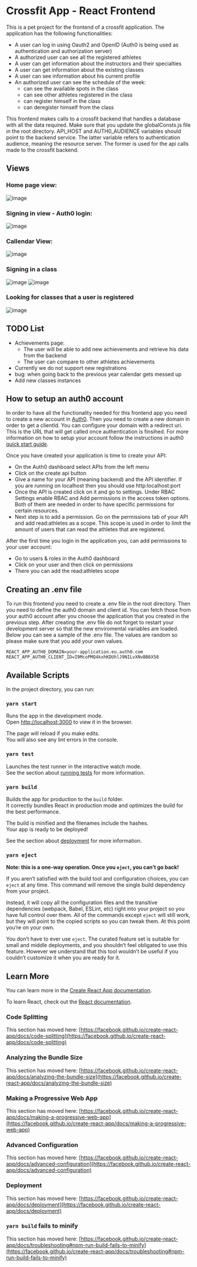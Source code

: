 # Crossfit App - React Frontend

This is a pet project for the frontend of a crossfit application.
The application has the following functionalities:

- A user can log in using Oauth2 and OpenID (Auth0 is being used as authentication and authorization server)
- A authorized user can see all the registered athletes
- A user can get information about the instructors and their specialties
- A user can get information about the existing classes
- A user can see information about his current profile
- An authorized user can see the schedule of the week:
  - can see the available spots in the class
  - can see other athletes registered in the class
  - can register himself in the class
  - can deregister himself from the class

This frontend makes calls to a crossfit backend that handles a database with all the data required. Make sure that you update the globalConsts.js file in the root directory. API_HOST and AUTH0_AUDIENCE variables should point to the backend service. The latter variable refers to authentication audience, meaning the resource server. The former is used for the api calls made to the crossfit backend.

## Views

### Home page view:

![image](https://user-images.githubusercontent.com/34338768/103912088-26a68400-5107-11eb-8e91-45d70fbcd89e.png)

### Signing in view - Auth0 login:

![image](https://user-images.githubusercontent.com/34338768/103912155-3b831780-5107-11eb-9e57-7d9d4e377f4b.png)

### Callendar View:

![image](https://user-images.githubusercontent.com/34338768/103911513-6caf1800-5106-11eb-9032-94c2b3c3c5ba.png)

### Signing in a class

![image](https://user-images.githubusercontent.com/34338768/103911823-cfa0af00-5106-11eb-816f-a038f5523ba0.png)
![image](https://user-images.githubusercontent.com/34338768/103911753-b4ce3a80-5106-11eb-8d4e-98f0a648ed68.png)

### Looking for classes that a user is registered

![image](https://user-images.githubusercontent.com/34338768/103911978-024aa780-5107-11eb-8f0c-eddd261c77ff.png)

## TODO List

- Achievements page:
  - The user will be able to add new achievements and retrieve his data from the backend
  - The user can compare to other athletes achievements
- Currently we do not support new registrations
- bug: when going back to the previous year calendar gets messed up
- Add new classes instances

## How to setup an auth0 account

In order to have all the functionality needed for this frontend app you need
to create a new account in [Auth0](https://auth0.com/). Then you need to create a new domain
in order to get a clientId. You can configure your domain with a redirect uri.
This is the URL that will get called once authentication is finsihed. For
more information on how to setup your account follow the instructions in auth0 [quick start guide](https://auth0.com/docs/quickstart/spa/react).

Once you have created your application is time to create your API:

- On the Auth0 dashboard select APIs from the left menu
- Click on the create api button
- Give a name for your API (meaning backend) and the API identifier. If you are running on localhost then you should use
  http:localhost:port
- Once the API is created click on it and go to settings. Under RBAC Settings enable RBAC and Add permissions in the access token
  options. Both of them are needed in order to have specific permissions for certain resources.
- Next step is to add a permission. Go on the permissions tab of your API and add read:athletes as a scope. This scope is used
  in order to limit the amount of users that can read the athletes that are registered.

After the first time you login in the application you, can add permissions to your user account:

- Go to users & roles in the Auth0 dashboard
- Click on your user and then click on permissions
- There you can add the read:athletes scope

## Creating an .env file

To run this frontend you need to create a .env file in the root directory. Then you
need to define the auth0 domain and client id. You can fetch those from your auth0 account after you choose the application that you created in the previous step. After
creating the .env file do not forget to restart your development server so that the
new enviromental variables are loaded. Below you can see a sample of the .env file.
The values are random so please make sure that you add your own values.

```
REACT_APP_AUTH0_DOMAIN=your-application.eu.auth0.com
REACT_APP_AUTH0_CLIENT_ID=I9McoPMQ4kxhKDUhlJ9NILvXNvBB6X58
```

## Available Scripts

In the project directory, you can run:

### `yarn start`

Runs the app in the development mode.\
Open [http://localhost:3000](http://localhost:3000) to view it in the browser.

The page will reload if you make edits.\
You will also see any lint errors in the console.

### `yarn test`

Launches the test runner in the interactive watch mode.\
See the section about [running tests](https://facebook.github.io/create-react-app/docs/running-tests) for more information.

### `yarn build`

Builds the app for production to the `build` folder.\
It correctly bundles React in production mode and optimizes the build for the best performance.

The build is minified and the filenames include the hashes.\
Your app is ready to be deployed!

See the section about [deployment](https://facebook.github.io/create-react-app/docs/deployment) for more information.

### `yarn eject`

**Note: this is a one-way operation. Once you `eject`, you can’t go back!**

If you aren’t satisfied with the build tool and configuration choices, you can `eject` at any time. This command will remove the single build dependency from your project.

Instead, it will copy all the configuration files and the transitive dependencies (webpack, Babel, ESLint, etc) right into your project so you have full control over them. All of the commands except `eject` will still work, but they will point to the copied scripts so you can tweak them. At this point you’re on your own.

You don’t have to ever use `eject`. The curated feature set is suitable for small and middle deployments, and you shouldn’t feel obligated to use this feature. However we understand that this tool wouldn’t be useful if you couldn’t customize it when you are ready for it.

## Learn More

You can learn more in the [Create React App documentation](https://facebook.github.io/create-react-app/docs/getting-started).

To learn React, check out the [React documentation](https://reactjs.org/).

### Code Splitting

This section has moved here: [https://facebook.github.io/create-react-app/docs/code-splitting](https://facebook.github.io/create-react-app/docs/code-splitting)

### Analyzing the Bundle Size

This section has moved here: [https://facebook.github.io/create-react-app/docs/analyzing-the-bundle-size](https://facebook.github.io/create-react-app/docs/analyzing-the-bundle-size)

### Making a Progressive Web App

This section has moved here: [https://facebook.github.io/create-react-app/docs/making-a-progressive-web-app](https://facebook.github.io/create-react-app/docs/making-a-progressive-web-app)

### Advanced Configuration

This section has moved here: [https://facebook.github.io/create-react-app/docs/advanced-configuration](https://facebook.github.io/create-react-app/docs/advanced-configuration)

### Deployment

This section has moved here: [https://facebook.github.io/create-react-app/docs/deployment](https://facebook.github.io/create-react-app/docs/deployment)

### `yarn build` fails to minify

This section has moved here: [https://facebook.github.io/create-react-app/docs/troubleshooting#npm-run-build-fails-to-minify](https://facebook.github.io/create-react-app/docs/troubleshooting#npm-run-build-fails-to-minify)
